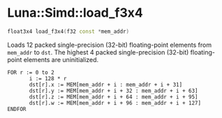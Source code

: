 # Luna::Simd::load_f3x4

```c++
float3x4 load_f3x4(f32 const *mem_addr)
```

Loads 12 packed single-precision (32-bit) floating-point elements from `mem_addr` to `dst`. The highest 4 packed single-precision (32-bit) floating-point elements are uninitialized. 


```
FOR r := 0 to 2
       i := 128 * r
       dst[r].x := MEM[mem_addr + i : mem_addr + i + 31]
       dst[r].y := MEM[mem_addr + i + 32 : mem_addr + i + 63]
       dst[r].z := MEM[mem_addr + i + 64 : mem_addr + i + 95]
       dst[r].w := MEM[mem_addr + i + 96 : mem_addr + i + 127]
ENDFOR
```


